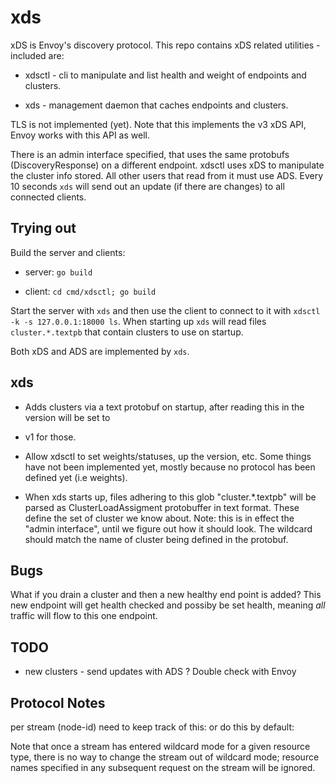 # xds

xDS is Envoy's discovery protocol. This repo contains xDS related utilities - included are:

 *  xdsctl - cli to manipulate and list health and weight of endpoints and clusters.

 *  xds - management daemon that caches endpoints and clusters.

TLS is not implemented (yet). Note that this implements the v3 xDS API, Envoy works with this API as
well.

There is an admin interface specified, that uses the same protobufs (DiscoveryResponse) on a
different endpoint. xdsctl uses xDS to manipulate the cluster info stored. All other users that read
from it must use ADS. Every 10 seconds `xds` will send out an update (if there are changes) to all
connected clients.

## Trying out

Build the server and clients:

 *  server: `go build`

 *  client: `cd cmd/xdsctl; go build`

Start the server with `xds` and then use the client to connect to it with `xdsctl -k -s
127.0.0.1:18000 ls`. When starting up `xds` will read files `cluster.*.textpb` that contain clusters
to use on startup.

Both xDS and ADS are implemented by `xds`.

## xds

 *  Adds clusters via a text protobuf on startup, after reading this in the version will be set to

 *  v1 for those.

 *  Allow xdsctl to set weights/statuses, up the version, etc. Some things have not been implemented
    yet, mostly because no protocol has been defined yet (i.e weights).

 *  When xds starts up, files adhering to this glob "cluster.*.textpb" will be parsed as
    ClusterLoadAssigment protobuffer in text format. These define the set of cluster we know about.
    Note: this is in effect the "admin interface", until we figure out how it should look. The
    wildcard should match the name of cluster being defined in the protobuf.

## Bugs

What if you drain a cluster and then a new healthy end point is added? This new endpoint will get
health checked and possiby be set health, meaning *all* traffic will flow to this one endpoint.

## TODO

 *  new clusters - send updates with ADS ? Double check with Envoy

## Protocol Notes

per stream (node-id) need to keep track of this: or do this by default:

Note that once a stream has entered wildcard mode for a given resource type, there is no way to
change the stream out of wildcard mode; resource names specified in any subsequent request on the
stream will be ignored.
